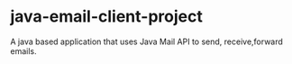 # java-email-client-project
A java based application that uses Java Mail API to send, receive,forward emails. 




